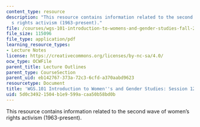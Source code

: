 ```yaml
---
content_type: resource
description: "This resource contains information related to the second wave of women\u2019\
  s rights activism (1963-present)."
file: /courses/wgs-101-introduction-to-womens-and-gender-studies-fall-2014/5d0c34921504b1e9599acaa50b58bd0b_MITWGS_101F14_Sess12.pdf
file_size: 115096
file_type: application/pdf
learning_resource_types:
- Lecture Notes
license: https://creativecommons.org/licenses/by-nc-sa/4.0/
ocw_type: OCWFile
parent_title: Lecture Outlines
parent_type: CourseSection
parent_uid: eb142767-373a-72c3-6cfd-a370aabd9623
resourcetype: Document
title: 'WGS.101 Introduction to Women''s and Gender Studies: Session 12 Lecture Outline'
uid: 5d0c3492-1504-b1e9-599a-caa50b58bd0b
---
```

This resource contains information related to the second wave of women’s rights activism (1963-present).